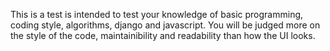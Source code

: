 This is a test is intended to test your knowledge of basic programming, coding style, algorithms, django and javascript.
You will be judged more on the style of the code, maintainibility and readability than how the UI looks.

